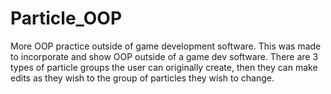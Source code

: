 # Particle_OOP

More OOP practice outside of game development software. This was made to incorporate and show OOP outside of a game dev software. 
There are 3 types of particle groups the user can originally create, then they can make edits as they wish to the group of particles they wish to change.
